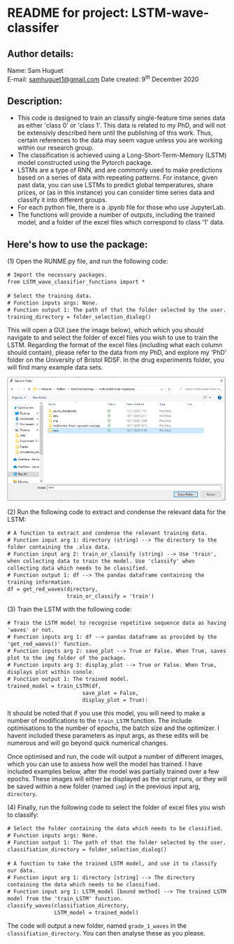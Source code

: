 # README for project: LSTM-wave-classifer

## Author details: 
Name: Sam Huguet  
E-mail: samhuguet1@gmail.com
Date created: 9<sup>th</sup> December 2020

## Description: 
- This code is designed to train an classify single-feature time series data as either 'class 0' or 'class 1'. This data is related to my PhD, and will not be extensivly described here until the publishing of this work. Thus, certain references to the data may seem vague unless you are working within our research group. 
- The classification is achieved using a Long-Short-Term-Memory (LSTM) model constructed using the Pytorch package.
- LSTMs are a type of RNN, and are commonly used to make predictions based on a series of data with repeating patterns. For instance, given past data, you can use LSTMs to predict global temperatures, share prices, or (as in this instance) you can consider time series data and classify it into different groups.
- For each python file, there is a .ipynb file for those who use JupyterLab.
- The functions will provide a number of outputs, including the trained model, and a folder of the excel files which correspond to class '1' data. 

## Here's how to use the package: 

(1) Open the RUNME.py file, and run the following code: 
```
# Import the necessary packages.
from LSTM_wave_classifier_functions import *

# Select the training data.
# Function inputs args: None. 
# Function output 1: The path of that the folder selected by the user. 
training_directory = folder_selection_dialog()
```

This will open a GUI (see the image below), which which you should navigate to and select the folder of excel files you wish to use to train the LSTM. Regarding the format of the excel files (including what each column should contain), please refer to the data from my PhD, and explore my 'PhD' folder on the University of Bristol RDSF. In the drug experiments folder, you will find many example data sets. 

<img src="https://github.com/SamHSoftware/PhD/blob/main/LSTM-wave-classifer/img/folder_selection.PNG?raw=true" alt="folder selection GUI" width="500"/>

(2) Run the following code to extract and condense the relevant data for the LSTM:
```
# A function to extract and condense the relevant training data. 
# Function input arg 1: directory (string) --> The directory to the folder containing the .xlsx data.
# Function input arg 2: train_or_classify (string) --> Use 'train', when collecting data to train the model. Use 'classify' when collecting data which needs to be classified.
# Function output 1: df --> The pandas dataframe containing the training information.
df = get_red_waves(directory,
                   train_or_classify = 'train')
```

(3) Train the LSTM with the following code: 
```
# Train the LSTM model to recognise repetitive sequence data as having 'waves' or not. 
# Function inputs arg 1: df --> pandas dataframe as provided by the 'get_red_waevs()' function. 
# Function inputs arg 2: save_plot --> True or False. When True, saves plot to the img folder of the package. 
# Function inputs arg 3: display_plot --> True or False. When True, displays plot within conole. 
# Function output 1: The trained model.
trained_model = train_LSTM(df,
                        save_plot = False,
                        display_plot = True):
```

It should be noted that if you use this model, you will need to make a number of modifications to the ```train_LSTM``` function. The include optimisations to the number of epochs, the batch size and the optimizer. I havent included these parameters as input args, as these edits will be numerous and will go beyond quick numerical changes. 

Once optimised and run, the code will output a number of different images, which you can use to assess how well the model has trained. I have included examples below, after the model was partially trained over a few epochs. These images will either be displayed as the script runs, or they will be saved within a new folder (named ```img```) in the previous input arg, ```directory```.



(4) Finally, run the following code to select the folder of excel files you wish to classify: 
```
# Select the folder containing the data which needs to be classified.
# Function inputs args: None. 
# Function output 1: The path of that the folder selected by the user. 
classifiation_directory = folder_selection_dialog()

# A function to take the trained LSTM model, and use it to classify our data. 
# Function input arg 1: directory [string] --> The directory containing the data which needs to be classified. 
# Function input arg 1: LSTM_model [bound method] --> The trained LSTM model from the 'train_LSTM' function. 
classify_waves(classifiation_directory,
               LSTM_model = trained_model)
```

The code will output a new folder, named ```grade_1_waves``` in the ```classifiation_directory```. You can then analyse these as you please. 